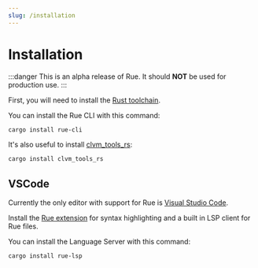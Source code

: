 ```yaml
---
slug: /installation
---
```


# Installation

:::danger
This is an alpha release of Rue. It should **NOT** be used for production use.
:::

First, you will need to install the [Rust toolchain](https://rustup.rs).

You can install the Rue CLI with this command:

```bash
cargo install rue-cli
```

It's also useful to install [clvm_tools_rs](https://github.com/Chia-Network/clvm_tools_rs):

```bash
cargo install clvm_tools_rs
```

## VSCode

Currently the only editor with support for Rue is [Visual Studio Code](https://code.visualstudio.com).

Install the [Rue extension](https://marketplace.visualstudio.com/items?itemName=Rigidity.rue-language) for syntax highlighting and a built in LSP client for Rue files.

You can install the Language Server with this command:

```bash
cargo install rue-lsp
```
